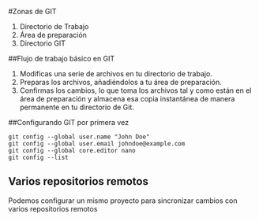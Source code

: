 #Zonas de GIT
1. Directorio de Trabajo
2. Área de preparación
3. Directorio GIT

##Flujo de trabajo básico en GIT
1. Modificas una serie de archivos en tu directorio de trabajo.
2. Preparas los archivos, añadiéndolos a tu área de preparación.
3. Confirmas los cambios, lo que toma los archivos tal y como están en el área de preparación y almacena esa copia instantánea de manera permanente en tu directorio de Git.

##Configurando GIT por primera vez
```
git config --global user.name "John Doe"
git config --global user.email johndoe@example.com
git config --global core.editor nano
git config --list
```
## Varios repositorios remotos
Podemos configurar un mismo proyecto para sincronizar cambios con varios repositorios remotos